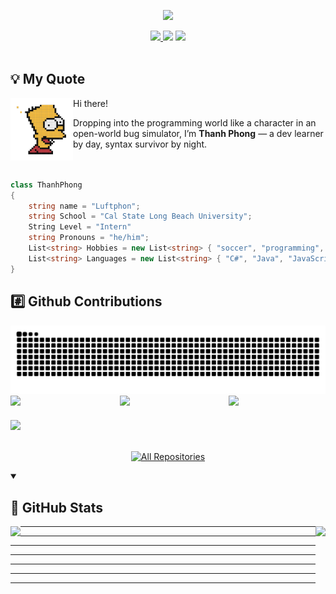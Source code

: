 
<p align="center">
    <img src="https://readme-typing-svg.herokuapp.com/?font=Caprasimo&size=40&color=AE82CE&center=true&vCenter=true&width=500&height=70&duration=3000&lines=I'm+not+a+bug;+I'm+Luftphon!;" />
</p>

<div align="center">
   <a href="mailto:thanhphongchupanh@gmail.com">
          <img src="https://img.shields.io/badge/Gmail-FEBB03?color=AAAAAA&style=for-the-badge&logo=gmail&logoColor=red"/>
   </a>
   <a href="">
     <img src="https://img.shields.io/badge/Resume-FF5722?style=for-the-badge&logo=todoist&logoColor=white"/></a>
   </a>
    <a href="https://www.instagram.com/luftphon_/">
<img src="https://img.shields.io/badge/Instagram-%23833AB4?style=for-the-badge&logo=instagram&logoColor=white" />
   </a>
</div>

<br>
<summary><h2>💡 My Quote</h2></summary>
<div display="flex">
<img align="left" width="100" height="100" src="https://github.com/Luft-phon/Luft-phon/blob/main/photo/simpson.png">
<p>Hi there!</p>
Dropping into the programming world like a character in an open-world bug simulator, I’m <b>Thanh Phong</b> — a dev learner by day, syntax survivor by night.</div>
</details>
<br>
<br>

```csharp
class ThanhPhong
{
    string name = "Luftphon";
    string School = "Cal State Long Beach University";
    String Level = "Intern"
    string Pronouns = "he/him";
    List<string> Hobbies = new List<string> { "soccer", "programming", "music", "travel" };
    List<string> Languages = new List<string> { "C#", "Java", "JavaScript", "TypeScript", ... };
}
```
  <summary><h2>#️⃣ Github Contributions</h2></summary>
    <a href="https://github.com/Luft-phon?tab=repositories">
      <img src="https://raw.githubusercontent.com/Luft-phon/Luft-phon/output/github-contribution-grid-snake-dark.svg" alt="Snake Gif">
    </a>
   <div style="display: grid; grid-template-columns: repeat(3, 1fr); gap: 20px;">
  <!-- opslink -->
       <a href="https://github.com/Luft-phon/jwt-authentication"><img width="278" src="https://denvercoder1-github-readme-stats.vercel.app/api/pin/?username=Luft-phon&repo=jwt-authentication&theme=material-palenight&bg_color=1F222E&title_color=AE82CE&hide_border=true&show_description=false&show_icons=false"/></a>
     <a href="https://github.com/Luft-phon/badminton-system-frontend-customer"><img width="278" src="https://denvercoder1-github-readme-stats.vercel.app/api/pin/?username=Luft-phon&repo=badminton-system-frontend-customer&theme=material-palenight&bg_color=1F222E&title_color=AE82CE&hide_border=true&show_description=false&show_icons=false"/></a>
         <a href="https://github.com/Luft-phon/badminton-management-system"><img width="278" src="https://denvercoder1-github-readme-stats.vercel.app/api/pin/?username=Luft-phon&repo=badminton-management-system&theme=material-palenight&bg_color=1F222E&title_color=AE82CE&hide_border=true&show_description=false&show_icons=false"/></a>
        <a href="https://github.com/Luft-phon/photobooth-application"><img width="278" src="https://denvercoder1-github-readme-stats.vercel.app/api/pin/?username=Luft-phon&repo=Photobooth-Application&theme=material-palenight&bg_color=1F222E&title_color=AE82CE&hide_border=true&show_description=false&show_icons=false"/></a>
</div>
<br>
  <p align="center">
    <a href="https://github.com/Luft-phon?tab=repositories"><img alt="All Repositories" title="All Repositories" src="https://custom-icon-badges.demolab.com/badge/-Click%20Here%20For%20All%20My%20Repos-1F222E?style=for-the-badge&logoColor=white&logo=repo"/></a>
  </p>


<details open>
    <summary><h2>📶 GitHub Stats</h2></summary>
     <a href="https://github.com/Luft-phon?tab=repositories"><img align="left" src="https://github-readme-stats.vercel.app/api?username=Luft-phon&show_icons=true&theme=material-palenight&layout=compact"></a>
      <a href="https://github.com/Luft-phon?tab=repositories"> <img height="180" align="right" src="https://github-readme-stats.vercel.app/api/top-langs/?username=Luft-phon&theme=material-palenight&layout=compact&langs_count=5"></a>

---
---
---
---
---
---
---
</details>

<br>

















